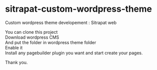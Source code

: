 # sitrapat-custom-wordpress-theme
Custom wordpress theme developement : Sitrapat web 

You can clone this project</br>
Download wordpress CMS</br>
And put the folder in wordpress theme folder</br>
Enable it</br>
Install any pagebuilder plugin you want and start create your pages.</br>

Thank you.
